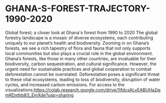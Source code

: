 # GHANA-S-FOREST-TRAJECTORY-1990-2020
Global forest; a closer look at Ghana's forest from 1990 to 2020
The global forestry landscape is a mosaic of diverse ecosystems, each contributing uniquely to our planet’s health and biodiversity. 
Zooming in on Ghana’s forests, we see a rich tapestry of flora and fauna that not only supports local communities but also plays a crucial role in the global environment. 
Ghana’s forests, like those in many other countries, are invaluable for their biodiversity, carbon sequestration, and cultural significance.
However, the urgent need for sustainable practices and global cooperation to combat deforestation cannot be overstated. 
Deforestation poses a significant threat to these vital ecosystems, leading to loss of biodiversity, disruption of water cycles, and increased carbon emissions.
For access to the visualizations;https://colab.research.google.com/drive/1jfdcsALvEABUHa2iemRDxthb83_EmXde?usp=sharing

